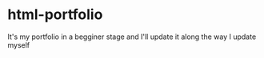 # html-portfolio
It's my portfolio in a begginer stage and I'll update it along the way I update myself
